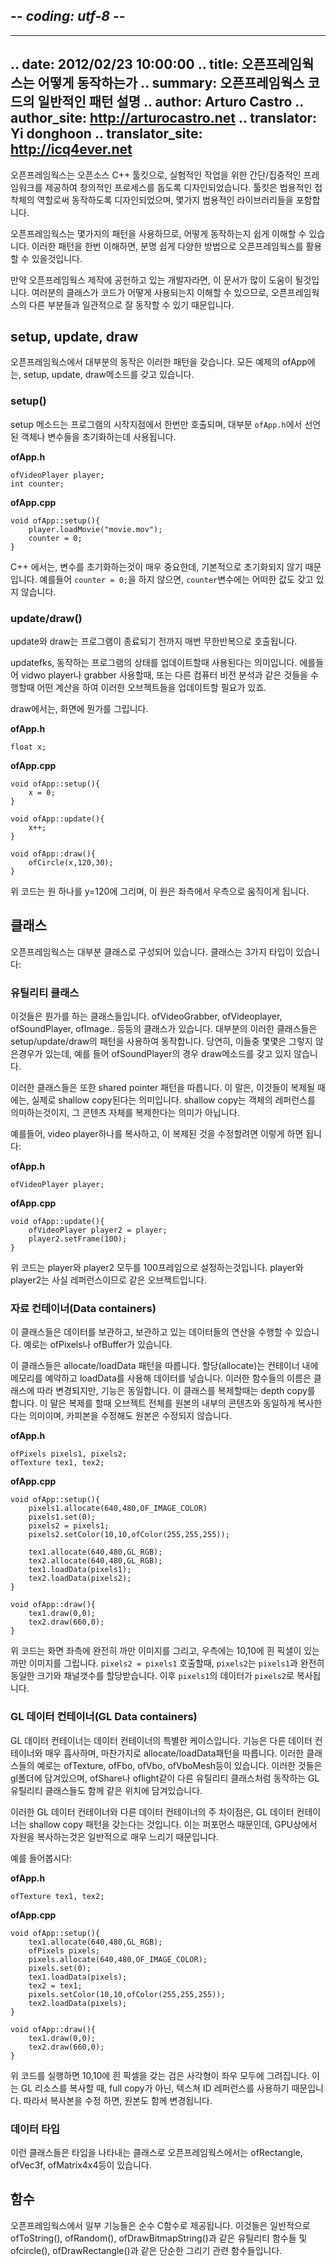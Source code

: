 ## -*- coding: utf-8 -*-
---
.. date: 2012/02/23 10:00:00
.. title: 오픈프레임웍스는 어떻게 동작하는가
.. summary: 오픈프레임웍스 코드의 일반적인 패턴 설명
.. author: Arturo Castro
.. author_site: http://arturocastro.net
.. translator: Yi donghoon
.. translator_site: http://icq4ever.net
---

<!-- openFrameworks is an open source C++ toolkit designed to assist the creative process by providing a simple and intuitive framework for experimentation. The toolkit is designed to work as a general purpose glue, and wraps together several commonly used libraries.  -->
오픈프레임웍스는 오픈소스 C++ 툴킷으로, 실험적인 작업을 위한 간단/집중적인 프레임워크를 제공하여 창의적인 프로세스를 돕도록 디자인되었습니다. 툴킷은 범용적인 접착체의 역할로써 동작하도록 디자인되었으며, 몇가지 범용적인 라이브러리들을 포함합니다.

<!-- openFrameworks uses a few patterns so it's easy to understand how things work. Once you understand what these patterns are, it should be easier to use any of the functionality in openFrameworks. -->
오픈프레임웍스는 몇가지의 패턴을 사용하므로, 어떻게 동작하는지 쉽게 이해할 수 있습니다. 이러한 패턴을 한번 이해하면, 분명 쉽게 다양한 방법으로 오픈프레임웍스를 활용할 수 있을것입니다.
<!-- If you are a developer contributing to OF then this document will also be useful to you, to know how to code your classes so they behave in a consistent way with the rest of openFrameworks -->
만약 오픈프레임웍스 제작에 공헌하고 있는 개발자라면, 이 문서가 많이 도움이 될것입니다. 여러분의 클래스가 코드가 어떻게 사용되는지 이해할 수 있으므로, 오픈프레임웍스의 다른 부분들과 일관적으로 잘 동작할 수 있기 때문입니다.

## setup, update, draw

<!-- Most functionality in openframeworks works using this pattern. In every example ofApp there's also always setup, update and draw methods. -->
오픈프레임웍스에서 대부분의 동작은 이러한 패턴을 갖습니다. 모든 예제의 ofApp에는, setup, update, draw메소드를 갖고 있습니다.

### setup()

<!-- The setup method is called only once at the beginning of the application and it's used to initialize other objects or variables usually declared in `ofApp.h`. -->
setup 메소드는 프로그램의 시작지점에서 한번만 호출되며, 대부분 `ofApp.h`에서 선언된 객체나 변수들을 초기화하는데 사용됩니다.

__ofApp.h__

~~~~{.cpp}
ofVideoPlayer player;
int counter;
~~~~

__ofApp.cpp__

~~~~{.cpp}
void ofApp::setup(){
    player.loadMovie("movie.mov");
    counter = 0;
}
~~~~

<!-- In C++ it's super important to initialize variables since by default they are not initialized. For example, if we don't do `counter = 0;`, `counter` can have any value. -->
C++ 에서는, 변수를 초기화하는것이 매우 중요한데, 기본적으로 초기화되지 않기 때문입니다. 예를들어 `counter = 0;`을 하지 않으면, `counter`변수에는 어떠한 값도 갖고 있지 않습니다.

### update/draw()

<!-- Update and draw are called in an infinite loop one after another in that order, until we finish the application. -->
update와 draw는 프로그램이 종료되기 전까지 매번 무한반복으로 호출됩니다.

<!-- Update is meant to be used for updating the state of our application, do any calculations we need to do and update other objects like video players, grabbers, or any computer vision analysis we might be doing... -->
updatefks, 동작하는 프로그램의 상태를 업데이트할때 사용된다는 의미입니다. 에를들어 vidwo player나 grabber 사용할때, 또는 다른 컴퓨터 비전 분석과 같은 것들을 수행할때 어떤 계산을 하여 이러한 오브젝트들을 업데이트할 필요가 있죠.

<!-- In draw we draw to the screen. -->
draw에서는, 화면에 뭔가를 그립니다.

__ofApp.h__

~~~~{.cpp}
float x;
~~~~

__ofApp.cpp__

~~~~{.cpp}
void ofApp::setup(){
    x = 0;
}

void ofApp::update(){
    x++;
}

void ofApp::draw(){
    ofCircle(x,120,30);
}
~~~~

<!-- will draw a circle at y=120 moving from the left to the right of the screen. -->
위 코드는 원 하나를 y=120에 그리며, 이 원은 좌측에서 우측으로 움직이게 됩니다.

## 클래스

<!-- openFrameworks is mostly organized in classes. There's 3 types of classes: -->
오픈프레임웍스는 대부분 클래스로 구성되어 있습니다. 클래스는 3가지 타입이 있습니다:

### 유틸리티 클래스

<!-- These are classes that do something. They are classes like ofVideoGrabber, ofVideoPlayer, ofSoundPlayer, ofImage... Most of these classes work using the setup/update/draw pattern. Of course, for some of them draw won't make sense, e.g. an ofSoundPlayer doesn't have a draw method. -->
이것들은 뭔가를 하는 클래스들입니다. ofVideoGrabber, ofVideoplayer, ofSoundPlayer, ofImage.. 등등의 클래스가 있습니다. 대부분의 이러한 클래스들은 setup/update/draw의 패턴을 사용하여 동작합니다. 당연히, 이들중 몇몇은 그렇지 않은경우가 있는데, 예를 들어 ofSoundPlayer의 경우 draw메소드를 갖고 있지 않습니다.

<!-- These classes also follow a shared pointer pattern. That means that when they are copied the copy is actually what is called a shallow copy. A shallow copy is only a reference to the object, not a copy of its contents. -->
이러한 클래스들은 또한 shared pointer 패턴을 따릅니다. 이 말은, 이것들이 복제될 때에는, 실제로 shallow copy된다는 의미입니다. shallow copy는 객체의 레퍼런스를 의미하는것이지, 그 콘텐츠 자체를 복제한다는 의미가 아닙니다.

<!-- For example, if you copy a video player and then modify the copy somehow that will also modify the original: -->
예를들어, video player하나를 복사하고, 이 복제된 것을 수정할려면 이렇게 하면 됩니다:

__ofApp.h__

~~~~{.cpp}
ofVideoPlayer player;
~~~~

__ofApp.cpp__

~~~~{.cpp}
void ofApp::update(){
    ofVideoPlayer player2 = player;
    player2.setFrame(100);
}
~~~~

<!-- will set the current frame to 100 both in player and player2 since actually both player and player2 are a reference to the same object -->
위 코드는 player와 player2 모두를 100프레임으로 설정하는것입니다. player와 player2는 사실 레퍼런스이므로 같은 오브젝트입니다.

### 자료 컨테이너(Data containers)

<!-- This classes contain data and can do some operations on the data they contain. Examples are classes like ofPixels or ofBuffer. -->
이 클래스들은 데이터를 보관하고, 보관하고 있는 데이터들의 연산을 수행할 수 있습니다. 예로는 ofPixels나 ofBuffer가 있습니다.

<!-- This classes follow an allocate/loadData pattern. Allocate reserves memory in the container to then put data in it using loadData. The names of these functions change depending on the class but the functionality is the same. Copying this classes makes a depth copy, that means that a copy is a whole new object with the same contents as the original so modifying the copy won't touch the original. -->
이 클래스들은 allocate/loadData 패턴을 따릅니다. 할당(allocate)는 컨테이너 내에 메모리를 예약하고 loadData를 사용해 데이터를 넣습니다. 이러한 함수들의 이름은 클래스에 따라 변경되지만, 기능은 동일합니다. 이 클래스를 복제할때는 depth copy를 합니다. 이 말은 복제를 할때 오브젝트 전체를 원본의 내부의 콘텐츠와 동일하게 복사한다는 의미이며, 카피본을 수정해도 원본은 수정되지 않습니다.

__ofApp.h__

~~~~{.cpp}
ofPixels pixels1, pixels2;
ofTexture tex1, tex2;
~~~~

__ofApp.cpp__

~~~~{.cpp}
void ofApp::setup(){
    pixels1.allocate(640,480,OF_IMAGE_COLOR)
    pixels1.set(0);
    pixels2 = pixels1;
    pixels2.setColor(10,10,ofColor(255,255,255));
    
    tex1.allocate(640,480,GL_RGB);
    tex2.allocate(640,480,GL_RGB);
    tex1.loadData(pixels1);
    tex2.loadData(pixels2);
}

void ofApp::draw(){
    tex1.draw(0,0);
    tex2.draw(660,0);
}
~~~~

<!-- will draw a completely black image in the left of the screen and a black image with a white pixel at 10,10 in the right. When we call `pixels2 = pixels1`,  `pixels2` is allocated with the same size and number of channels as `pixels1` and the data in `pixels1` is copied to `pixels2`. -->
위 코드는 화면 좌측에 완전히 까만 이미지를 그리고, 우측에는 10,10에 흰 픽샐이 있는 까만 이미지를 그립니다. `pixels2 = pixels1` 호출할때, `pixels2`는 `pixels1`과 완전히 동일한 크기와 채널갯수를 할당받습니다. 이후 `pixels1`의 데이터가 `pixels2`로 복사됩니다.

### GL 데이터 컨테이너(GL Data containers)

<!-- GL data containers are a special case of data containers. The functionality is pretty similar to other data containers and they also follow the allocate/loadData pattern. These are classes like ofTexture, ofFbo, ofVbo or ofVboMesh. All of them are in the gl folder, although not everything in the gl folder is a data container, like ofShader or ofLight, which are GL utility classes and usually behave exactly the same as other utility classes. -->

GL 데이터 컨테이너는 데이터 컨테이너의 특별한 케이스입니다. 기능은 다른 데이터 컨테이너와 매우 흡사하며, 마찬가지로 allocate/loadData패턴을 따릅니다. 이러한 클래스들의 예로는 ofTexture, ofFbo, ofVbo, ofVboMesh등이 있습니다. 이러한 것들은 gl폴더에 담겨있으며, ofShare나 oflight같이 다른 유틸리티 클래스처럼 동작하는 GL 유틸리티 클래스들도 함께 같은 위치에 담겨있습니다.

<!-- The main difference between GL data containers and other data containers is that GL data containers follow a shallow copy pattern. The main reason for this is performance, making a copy of resources in the GPU is usually slow so we don't copy them by default. -->
이러한 GL 데이터 컨테이너와 다른 데이터 컨테이너의 주 차이점은, GL 데이터 컨테이너는 shallow copy 패턴을 갖는다는 것입니다. 이는 퍼포먼스 때문인데, GPU상에서 자원을 복사하는것은 일반적으로 매우 느리기 때문입니다.

<!-- For example: -->
예를 들어봅시다:

__ofApp.h__

~~~~{.cpp}
ofTexture tex1, tex2;
~~~~

__ofApp.cpp__

~~~~{.cpp}
void ofApp::setup(){
    tex1.allocate(640,480,GL_RGB);
    ofPixels pixels;
    pixels.allocate(640,480,OF_IMAGE_COLOR);
    pixels.set(0);
    tex1.loadData(pixels);
    tex2 = tex1;
    pixels.setColor(10,10,ofColor(255,255,255));
    tex2.loadData(pixels);
}

void ofApp::draw(){
    tex1.draw(0,0);
    tex2.draw(660,0);
}
~~~~

<!-- will draw a black rectangle with a white pixel at 10,10 in both left and right sides of the screen. This is because in this case we are copying the GL resource, which is actually just a reference to the texture ID of the first texture, not a full copy, so when modifying it we are also modifying the original. -->
위 코드를 실행하면 10,10에 흰 픽셀을 갖는 검은 사각형이 좌우 모두에 그려집니다. 이는 GL 리소스를 복사할 때, full copy가 아닌, 텍스쳐 ID 레퍼런스를 사용하기 때문입니다. 따라서 복사본을 수정 하면, 원본도 함께 변경됩니다.

### 데이터 타입

<!-- These are classes that represent types in openFrameworks like ofRectangle, ofVec3f or ofMatrix4x4. -->
이런 클래스들은 타입을 나타내는 클래스로 오픈프레임웍스에서는 ofRectangle, ofVec3f, ofMatrix4x4등이 있습니다.

## 함수

<!-- Some functionality in openFrameworks is provided through plain C functions. This are usually utility functions like ofToString(), ofRandom(), ofDrawBitmapString() and simple draw functions like ofCircle(), ofDrawRectangle(). -->
오픈프레임웍스에서 일부 기능들은 순수 C함수로 제공됩니다. 이것들은 일반적으로 ofToString(), ofRandom(), ofDrawBitmapString()과 같은 유틸리티 함수들 및  ofcircle(), ofDrawRectangle()과 같은 단순한 그리기 관련 함수들입니다.
